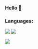 ### Hello 👋

<!--
**c9Dubz/c9Dubz** is a ✨ _special_ ✨ repository because its `README.md` (this file) appears on your GitHub profile.

• 🔭 Aspiring full stack developer 👾
• 🌱 Studying Information Technology at Curtin Universirt
• 💬 Ask me about ...
• 📫 How to reach me: 
-->

### Languages:
![](https://img.shields.io/badge/Code-Python-informational?style=flat&logo=code&logoColor=white&color=2bbc8a)
![](https://img.shields.io/badge/Code-Java-informational?style=flat&logo=code&logoColor=white&color=2bbc8a)







![](https://komarev.com/ghpvc/?username=Shravan-1908&label=visitors&color=ff69b4)
